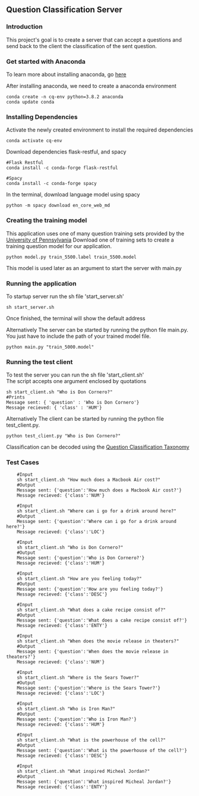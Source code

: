 ## Question Classification Server

### Introduction
This project's goal is to create a server that can accept a questions and send back to the client the classification of 
the sent question.

### Get started with Anaconda
To learn more about installing anaconda, go [here](https://docs.anaconda.com/anaconda/install/)

After installing anaconda, we need to create a anaconda environment

```
conda create -n cq-env python=3.8.2 anaconda
conda update conda
```

### Installing Dependencies

Activate the newly created environment to install the required dependencies
```
conda activate cq-env
```

Download dependencies flask-restful, and spacy
```
#Flask Restful
conda install -c conda-forge flask-restful

#Spacy
conda install -c conda-forge spacy

```

In the terminal, download language model using spacy

```
python -m spacy download en_core_web_md
```

### Creating the training model
This application uses one of many question training sets provided by the [University of Pennsylvania](https://cogcomp.seas.upenn.edu/Data/QA/QC/)
Download one of training sets to create a training question model for our application.
```
python model.py train_5500.label train_5500.model
```
This model is used later as an argument to start the server with main.py

### Running the application
To startup server run the sh file 'start_server.sh'
```
sh start_server.sh
```

Once finished, the terminal will show the default address

Alternatively The server can be started by running the python file main.py.
You just have to include the path of your trained model file.
```
python main.py "train_5000.model"
```

### Running the test client
To test the server you can run the sh file 'start_client.sh'\
The script accepts one argument enclosed by quotations
```
sh start_client.sh "Who is Don Cornero?"
#Prints
Message sent: { 'question' : 'Who is Don Cornero'}
Message recieved: { 'class' : 'HUM'} 
```

Alternatively The client can be started by running the python file test_client.py.
```
python test_client.py "Who is Don Cornero?"
```

Classification can be decoded using the [Question Classification Taxonomy](https://cogcomp.seas.upenn.edu/Data/QA/QC/definition.html)

### Test Cases
```
    #Input
    sh start_client.sh "How much does a Macbook Air cost?"
    #Output
    Message sent: {'question':'How much does a Macbook Air cost?'}
    Message recieved: {'class':'NUM'}

    #Input
    sh start_client.sh "Where can i go for a drink around here?"
    #Output
    Message sent: {'question':'Where can i go for a drink around here?'}
    Message recieved: {'class':'LOC'}

    #Input
    sh start_client.sh "Who is Don Cornero?"
    #Output
    Message sent: {'question':'Who is Don Cornero?'}
    Message recieved: {'class':'HUM'}

    #Input
    sh start_client.sh "How are you feeling today?"
    #Output
    Message sent: {'question':'How are you feeling today?'}
    Message recieved: {'class':'DESC'}
    
    #Input
    sh start_client.sh "What does a cake recipe consist of?"
    #Output
    Message sent: {'question':'What does a cake recipe consist of?'}
    Message recieved: {'class':'ENTY'}

    #Input
    sh start_client.sh "When does the movie release in theaters?"
    #Output
    Message sent: {'question':'When does the movie release in theaters?'}
    Message recieved: {'class':'NUM'}

    #Input
    sh start_client.sh "Where is the Sears Tower?"
    #Output
    Message sent: {'question':'Where is the Sears Tower?'}
    Message recieved: {'class':'LOC'}

    #Input
    sh start_client.sh "Who is Iron Man?"
    #Output
    Message sent: {'question':'Who is Iron Man?'}
    Message recieved: {'class':'HUM'}

    #Input
    sh start_client.sh "What is the powerhouse of the cell?"
    #Output
    Message sent: {'question':'What is the powerhouse of the cell?'}
    Message recieved: {'class':'DESC'}
    
    #Input
    sh start_client.sh "What inspired Micheal Jordan?"
    #Output
    Message sent: {'question':'What inspired Micheal Jordan?'}
    Message recieved: {'class':'ENTY'}
```
